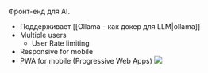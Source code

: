 Фронт-енд для AI.
- Поддерживает [[Ollama - как докер для LLM|ollama]]
- Multiple users
	- User Rate limiting
- Responsive for mobile
- PWA for mobile (Progressive Web Apps)
![](https://www.youtube.com/watch?v=16fWf0VVeIo)
